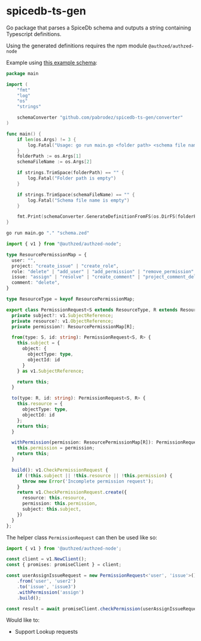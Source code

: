 # spicedb-ts-gen 
Go package that parses a SpiceDb schema and outputs a string containing Typescript definitions.

Using the generated definitions requires the npm module `@authzed/authzed-node` 

Example using [this example schema](https://github.com/authzed/examples/blob/main/schemas/user-defined-roles/schema-and-data.yaml):
```go
package main

import (
	"fmt"
	"log"
	"os"
	"strings"

	schemaConverter "github.com/pabrodez/spicedb-ts-gen/converter"
)

func main() {
	if len(os.Args) != 3 {
		log.Fatal("Usage: go run main.go <folder path> <schema file name>")
	}
	folderPath := os.Args[1]
	schemaFileName := os.Args[2]

	if strings.TrimSpace(folderPath) == "" {
		log.Fatal("Folder path is empty")
	}

	if strings.TrimSpace(schemaFileName) == "" {
		log.Fatal("Schema file name is empty")
	}

	fmt.Print(schemaConverter.GenerateDefinitionFromFS(os.DirFS(folderPath), schemaFileName))
}
```
```bash
go run main.go "." "schema.zed"
```

```typescript
import { v1 } from "@authzed/authzed-node";

type ResourcePermissionMap = {
  user: "",
  project: "create_issue" | "create_role",
  role: "delete" | "add_user" | "add_permission" | "remove_permission",
  issue: "assign" | "resolve" | "create_comment" | "project_comment_deleter",
  comment: "delete",
}

type ResourceType = keyof ResourcePermissionMap;

export class PermissionRequest<S extends ResourceType, R extends ResourceType> {
  private subject?: v1.SubjectReference;
  private resource?: v1.ObjectReference;
  private permission?: ResourcePermissionMap[R];

  from(type: S, id: string): PermissionRequest<S, R> {
    this.subject = {
      object: {
        objectType: type,
        objectId: id
      }
    } as v1.SubjectReference;

    return this;
  }

  to(type: R, id: string): PermissionRequest<S, R> {
    this.resource = {
      objectType: type,
      objectId: id
    };
    return this;
  }

  withPermission(permission: ResourcePermissionMap[R]): PermissionRequest<S, R> {
    this.permission = permission;
    return this;
  }

  build(): v1.CheckPermissionRequest {
    if (!this.subject || !this.resource || !this.permission) {
      throw new Error('Incomplete permission request');
    }
    return v1.CheckPermissionRequest.create({
      resource: this.resource,
      permission: this.permission,
      subject: this.subject,
    })
  }
};
```

The helper class `PermissionRequest` can then be used like so:
```typescript
import { v1 } from '@authzed/authzed-node';

const client = v1.NewClient();
const { promises: promiseClient } = client;

const userAssignIssueRequest = new PermissionRequest<'user', 'issue'>()
    .from('user', 'user2')
    .to('issue', 'issue3')
    .withPermission('assign')
    .build();

const result = await promiseClient.checkPermission(userAssignIssueRequest);
```

Would like to: 
- Support Lookup requests 